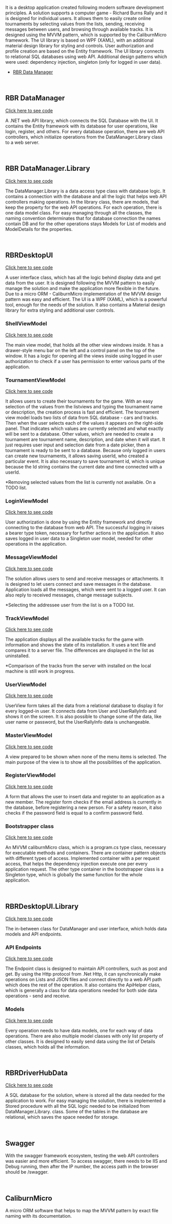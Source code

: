 <p>It is a desktop application created following modern software development principles. A solution supports a computer game - Richard Burns Rally and it is designed for individual users. It allows them to easily create online tournaments by selecting values from the lists, sending, receiving messages between users, and browsing through available tracks. 
It is designed using the MVVM pattern, which is supported by the CaliburnMicro framework. The UI library is based on WPF (XAML), with an additional material design library for styling and controls. User authorization and profile creation are based on the Entity framework. 
The UI library connects to relational SQL databases using web API. Additional design patterns which were used: dependency injection, singleton (only for logged in user data).</p>

<ul>
  <li>
    <a href="#user-content-rbr-datamanager">RBR Data Manager</a>
  </li>
</ul>
    

<br>

<h2>RBR DataManager</h2>
<a href="https://github.com/jakubsulej/RBRDriverHub/tree/master/RBRDataManager">Click here to see code</a>
<p>A .NET web API library, which connects the SQL Database with the UI. It contains the Entity framework with its database for user operations, like login, register, and others. For every database operation, there are web API controllers, which initialize operations from the DataManager.Library class to a web server.</p>

<br>

<h2>RBR DataManager.Library</h2>
<a href="https://github.com/jakubsulej/RBRDriverHub/tree/master/RBRDataManager.Library">Click here to see code</a>
<p>The DataManager.Library is a data access type class with database logic. It contains a connection with the database and all the logic that helps web API controllers making operations. In the library class, there are models, that keep the property for the web API operations. For each operation, there is one data model class. For easy managing through all the classes, the naming convention determinates that for database connection the names contain DB and for the other operations stays Models for List of models and ModelDetails for the properties.</p>

<br>

<h2>RBRDesktopUI</h2>
<a href="https://github.com/jakubsulej/RBRDriverHub/tree/master/RBRTrackFinder">Click here to see code</a>
<p>A user interface class, which has all the logic behind display data and get data from the user. It is designed following the MVVM pattern to easily manage the solution and make the application more flexible in the future. Due to a micro ORM - CaliburnMicro implementation of the MVVM design pattern was easy and efficient.
The UI is a WPF (XAML), which is a powerful tool, enough for the needs of the solution. It also contains a Material design library for extra styling and additional user controls.</p>

<h3>ShellViewModel</h3>
<a href="https://github.com/jakubsulej/RBRDriverHub/blob/master/RBRTrackFinder/ViewModels/ShellViewModel.cs">Click here to see code</a>
<p>The main view model, that holds all the other view windows inside. It has a drawer-style menu bar on the left and a control panel on the top of the window. It has a logic for opening all the views inside using logged in user authorization to check if a user has permission to enter various parts of the application.</p>

<h3>TournamentViewModel</h3>
<a href="https://github.com/jakubsulej/RBRDriverHub/blob/master/RBRTrackFinder/ViewModels/TournamentViewModel.cs">Click here to see code</a>
<p>It allows users to create their tournaments for the game. With an easy selection of the values from the listviews and typing the tournament name or description, the creation process is fast and efficient. 
The tournament view model loads two lists of data from SQL database - cars and tracks. Then when the user selects each of the values it appears on the right-side panel. That indicates which values are currently selected and what exactly will be sent to a database. 
Other values, which are needed to create a tournament are tournament name, description, and date when it will start. It just requires user input and selection date from a date picker, then a tournament is ready to be sent to a database.
Because only logged in users can create new tournaments, it allows saving userId, who created a particular event. It is also necessary to save tournament id, which is unique because the Id string contains the current date and time connected with a userId.</p>

<p>*Removing selected values from the list is currently not available. On a TODO list.</p>

<h3>LoginViewModel</h3>
<a href="https://github.com/jakubsulej/RBRDriverHub/blob/master/RBRTrackFinder/ViewModels/LoginViewModel.cs">Click here to see code</a>
<p>User authorization is done by using the Entity framework and directly connecting to the database from web API. The successful logging in raises a bearer type token, necessary for further actions in the application. It also saves logged in user data to a Singleton user model, needed for other operations in the application.</p>

<h3>MessageViewModel</h3>
<a href="https://github.com/jakubsulej/RBRDriverHub/blob/master/RBRTrackFinder/ViewModels/MessageViewModel.cs">Click here to see code</a>
<p>The solution allows users to send and receive messages or attachments. It is designed to let users connect and save messages in the database. Application loads all the messages, which were sent to a logged user. It can also reply to received messages, change message subjects.</p>

<p>*Selecting the addressee user from the list is on a TODO list.</p>

<h3>TrackViewModel</h3>
<a href="https://github.com/jakubsulej/RBRDriverHub/blob/master/RBRTrackFinder/ViewModels/TrackViewModel.cs">Click here to see code</a>
<p>The application displays all the available tracks for the game with information and shows the state of its installation. It uses a text file and compares it to a server file. The differences are displayed in the list as uninstalled.</p>

<p>*Comparison of the tracks from the server with installed on the local machine is still work in progress.</p>

<h3>UserViewModel</h3>
<a href="https://github.com/jakubsulej/RBRDriverHub/blob/master/RBRTrackFinder/ViewModels/UserViewModel.cs">Click here to see code</a>
<p>UserView form takes all the data from a relational database to display it for every logged-in user. It connects data from User and UserRallyInfo and shows it on the screen. It is also possible to change some of the data, like user name or password, but the UserRallyInfo data is unchangeable.</p>

<h3>MasterViewModel</h3>
<a href="https://github.com/jakubsulej/RBRDriverHub/blob/master/RBRTrackFinder/ViewModels/MasterViewModel.cs">Click here to see code</a>
<p>A view prepared to be shown when none of the menu items is selected. The main purpose of the view is to show all the possibilities of the application.</p>

<h3>RegisterViewModel</h3>
<a href="https://github.com/jakubsulej/RBRDriverHub/blob/master/RBRTrackFinder/ViewModels/RegisterViewModel.cs">Click here to see code</a>
<p>A form that allows the user to insert data and register to an application as a new member. The register form checks if the email address is currently in the database, before registering a new person. For a safety reason, it also checks if the password field is equal to a confirm password field.</p>

<h3>Bootstrapper class</h3>
<a href="https://github.com/jakubsulej/RBRDriverHub/blob/master/RBRTrackFinder/Bootstrapper.cs">Click here to see code</a>
<p>An MVVM caliburnMicro class, which is a program.cs type class, necessary for executable methods and containers. There are container pattern objects with different types of access. Implemented container with a per request access, that helps the dependency injection execute one per every application request. The other type container in the bootstrapper class is a Singleton type, which is globally the same function for the whole application.</p>

<br>

<h2>RBRDesktopUI.Library</h2>
<a href="https://github.com/jakubsulej/RBRDriverHub/tree/master/RBRDesktopUI.Library">Click here to see code</a>
<p>The in-between class for DataManager and user interface, which holds data models and API endpoints.</p>

<h3>API Endpoints</h3>
<a href="https://github.com/jakubsulej/RBRDriverHub/tree/master/RBRDesktopUI.Library/Api">Click here to see code</a>
<p>The Endpoint class is designed to maintain API controllers, such as post and get. By using the Http protocol from .Net Http, it can synchronically make operations on Lists and JSON files and connect directly to a web API path which does the rest of the operation.
It also contains the ApiHelper class, which is generally a class for data operations needed for both side data operations  - send and receive.</p>

<h3>Models</h3>
<a href="https://github.com/jakubsulej/RBRDriverHub/tree/master/RBRDesktopUI.Library/Models">Click here to see code</a>
<p>Every operation needs to have data models, one for each way of data operations. There are also multiple model classes with only list property of other classes. It is designed to easily send data using the list of Details classes, which holds all the information.</p>

<br>

<h2>RBRDriverHubData</h2>
<a href="https://github.com/jakubsulej/RBRDriverHub/tree/master/RBRDriverHubData">Click here to see code</a>
<p>A SQL database for the solution, where is stored all the data needed for the application to work. For easy managing the solution, there is implemented a Stored procedure with all the SQL logic needed to be initialized from DataManager.Library. class. Some of the tables in the database are relational, which saves the space needed for storage.</p>

<br>

<h2>Swagger</h2>
<p>With the swagger framework ecosystem, testing the web API controllers was easier and more efficient. To access swagger, there needs to be IIS and Debug running, then after the IP number, the access path in the browser should be <IpNumber>/swagger.</p>

<br>

<h2>CaliburnMicro</h2>
<p>A micro ORM software that helps to map the MVVM pattern by exact file naming with its documentation.</p>
